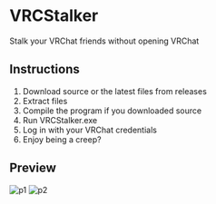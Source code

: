 # VRCStalker
Stalk your VRChat friends without opening VRChat

## Instructions
1. Download source or the latest files from releases
2. Extract files
3. Compile the program if you downloaded source
4. Run VRCStalker.exe
5. Log in with your VRChat credentials
6. Enjoy being a creep?

## Preview

![p1](https://user-images.githubusercontent.com/25568473/154480531-cb16ed56-b299-4103-a255-5c8d0aa4177c.png)
![p2](https://user-images.githubusercontent.com/25568473/154480616-54eee987-d71b-45c7-9f26-5a49bd47a9eb.png)
